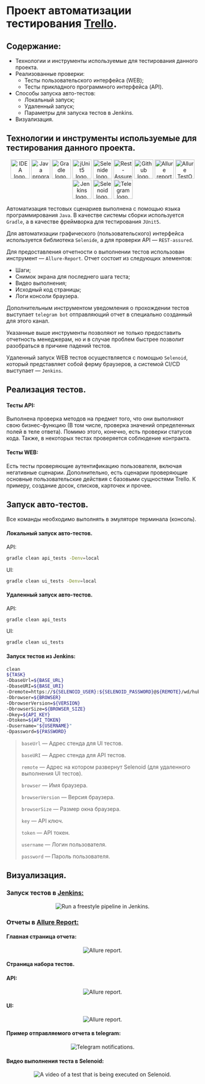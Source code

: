 # Проект автоматизации тестирования [Trello](https://trello.com/).

## Содержание:

- Технологии и инструменты используемые для тестирования данного проекта.
- Реализованные проверки:
    - Тесты пользовательского интерфейса (WEB);
    - Тесты прикладного программного интерфейса (API).
- Способы запуска авто-тестов:
    - Локальный запуск;
    - Удаленный запуск;
    - Параметры для запуска тестов в Jenkins.
- Визуализация.

## Технологии и инструменты используемые для тестирования данного проекта.

<p style="text-align: center;">
<a href="https://www.jetbrains.com/idea/"> <img src="media/images/logos/idea.svg" height="50" width="50" alt="IDEA logo."/></a>
<a href="https://www.java.com/"> <img src="media/images/logos/java.svg" height="50" width="50" alt="Java programming language logo."/></a>
<a href="https://gradle.org/"> <img src="media/images/logos/gradle.svg" height="50" width="50" alt="Gradle logo."/></a>
<a href="https://junit.org/junit5/"> <img src="media/images/logos/jUnit.svg" height="50" width="50" alt="jUnit5 logo."/></a>
<a href="https://selenide.org/"> <img src="media/images/logos/selenide.svg" height="50" width="50" alt="Selenide logo."/></a>
<a href="https://rest-assured.io/"> <img src="media/images/logos/restAssured.svg" width="50" height="50" alt="Rest-Assured logo."/></a>
<a href="https://github.com/"> <img src="media/images/logos/github.svg" height="50" width="50" alt="Github logo."/></a>
<a href="https://allurereport.org/"> <img src="media/images/logos/allure.svg" height="50" width="50" alt="Allure report logo."/></a>
<a href="https://qameta.io/"> <img src="media/images/logos/allureTestOps.svg" height="50" width="50" alt="Allure TestOps logo.">
<a href="https://www.jenkins.io/"> <img src="media/images/logos/jenkins.svg" height="50" width="50" alt="Jenkins logo."/></a>
<a href="https://aerokube.com/selenoid/"> <img src="media/images/logos/selenoid.svg" height="50" width="50" alt="Selenoid logo."></a>
<a href="https://telegram.org/"> <img src="media/images/logos/telegram.png" height="50" width="50" alt="Telegram logo."/></a>
</p>

Автоматизация тестовых сценариев выполнена с помощью языка программирования `Java`.
В качестве системы сборки используется `Gradle`, а в качестве фреймворка для тестирования `JUnit5`.

Для автоматизации графического (пользовательского) интерфейса используется библиотека `Selenide`, а для проверки API —
`REST-assured`.

Для предоставления отчетности о выполнении тестов использован инструмент — `Allure-Report`.
Отчет состоит из следующих элементов:
- Шаги;
- Снимок экрана для последнего шага теста;
- Видео выполнения;
- Исходный код страницы;
- Логи консоли браузера.

Дополнительным инструментом уведомления о прохождении тестов выступает ```telegram bot``` отправляющий отчет в
специально созданный для этого канал.

Указанные выше инструменты позволяют не только предоставить отчетность менеджерам, но и в случае проблем быстрее позволит
разобраться в причине падений тестов.

Удаленный запуск WEB тестов осуществляется с помощью `Selenoid`, который представляет собой ферму браузеров, а системой CI/CD
выступает — `Jenkins`.

## Реализация тестов.

#### Тесты API:
Выполнена проверка методов на предмет того, что они выполняют свою бизнес-функцию (В том числе, проверка значений определенных полей в теле ответа).
Помимо этого, конечно, есть проверки статусов кода. Также, в некоторых тестах проверяется соблюдение контракта.

#### Тесты WEB:
Есть тесты проверяющие аутентификацию пользователя, включая негативные сценарии.
Дополнительно, есть сценарии проверяющие основные пользовательские действия с базовыми сущностями Trello. К примеру, создание досок, списков, карточек и прочее.

## Запуск авто-тестов.

Все команды необходимо выполнять в эмуляторе терминала (консоль).

#### Локальный запуск авто-тестов.

API:

```bash
gradle clean api_tests -Denv=local
```

UI:

```bash
gradle clean ui_tests -Denv=local
```

#### Удаленный запуск авто-тестов.

API:

```bash
gradle clean api_tests
```

UI:

```bash
gradle clean ui_tests
```

#### Запуск тестов из Jenkins:

```bash
clean
${TASK}
-DbaseUrl=${BASE_URL}
-DbaseURI=${BASE_URI}
-Dremote=https://${SELENOID_USER}:${SELENOID_PASSWORD}@${REMOTE}/wd/hub
-Dbrowser=${BROWSER}
-DbrowserVersion=${VERSION}
-DbrowserSize=${BROWSER_SIZE}
-Dkey=${API_KEY}
-Dtoken=${API_TOKEN}
-Dusername="${USERNAME}"
-Dpassword=${PASSWORD}
```
> `baseUrl` — Адрес стенда для UI тестов.
> 
> `baseURI` — Адрес стенда для API тестов.
> 
> `remote` — Адрес на котором развернут Selenoid (для удаленного выполнения UI тестов).
> 
> `browser` — Имя браузера.
> 
> `browserVersion` — Версия браузера.
> 
> `browserSize` — Размер окна браузера.
> 
> `key` — API ключ.
> 
> `token` — API токен.
> 
> `username` — Логин пользователя.
> 
> `password` — Пароль пользователя.

## Визуализация.

### Запуск тестов в <a href="https://jenkins.autotests.cloud/job/C31-arb_cs01-DiplomaProject/"> Jenkins: </a>
<div style="text-align: center;">
    <img src="media/images/screenshots/jenkins.png" alt="Run a freestyle pipeline in Jenkins.">
</div>


### Отчеты в <a href="https://jenkins.autotests.cloud/job/C31-arb_cs01-DiplomaProject/30/allure/"> Allure Report: </a>
#### Главная страница отчета:
<div style="text-align: center;">
    <img src="media/images/screenshots/allureMain.png" alt="Allure report.">
</div>

#### Страница набора тестов.
#### API:
<div style="text-align: center;">
    <img src="media/images/screenshots/allureByTests.png" alt="Allure report.">
</div>

#### UI:
<div style="text-align: center;">
    <img src="media/images/screenshots/allureUITests.png" alt="Allure report.">
</div>

#### Пример отправляемого отчета в telegram:
<div style="text-align: center;">
    <img src="media/images/screenshots/telegramNotifications.png" alt="Telegram notifications.">
</div>

#### Видео выполнения теста в Selenoid:
<div style="text-align: center;">
    <img src="media/videos/successfulLogIn.gif" alt="A video of a test that is being executed on Selenoid.">
</div>
